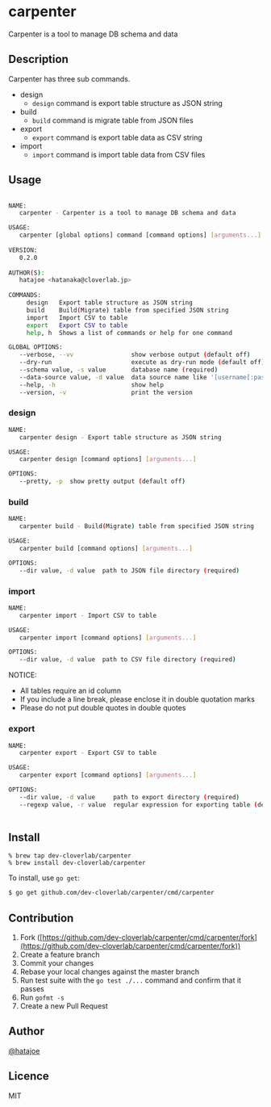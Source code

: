 # carpenter

Carpenter is a tool to manage DB schema and data

## Description

Carpenter has three sub commands.

- design
    - `design` command is export table structure as JSON string
- build
    - `build` command is migrate table from JSON files
- export
    - `export` command is export table data as CSV string
- import
    - `import` command is import table data from CSV files

## Usage

```bash

NAME:
   carpenter - Carpenter is a tool to manage DB schema and data

USAGE:
   carpenter [global options] command [command options] [arguments...]
   
VERSION:
   0.2.0
   
AUTHOR(S):
   hatajoe <hatanaka@cloverlab.jp> 
   
COMMANDS:
     design   Export table structure as JSON string
     build    Build(Migrate) table from specified JSON string
     import   Import CSV to table
     export   Export CSV to table
     help, h  Shows a list of commands or help for one command

GLOBAL OPTIONS:
   --verbose, --vv                show verbose output (default off)
   --dry-run                      execute as dry-run mode (default off)
   --schema value, -s value       database name (required)
   --data-source value, -d value  data source name like '[username[:password]@][tcp[(address:port)]]' (required)
   --help, -h                     show help
   --version, -v                  print the version
```

### design

```bash
NAME:
   carpenter design - Export table structure as JSON string

USAGE:
   carpenter design [command options] [arguments...]

OPTIONS:
   --pretty, -p  show pretty output (default off)
```

### build

```bash
NAME:
   carpenter build - Build(Migrate) table from specified JSON string

USAGE:
   carpenter build [command options] [arguments...]

OPTIONS:
   --dir value, -d value  path to JSON file directory (required)
```

### import

```bash
NAME:
   carpenter import - Import CSV to table

USAGE:
   carpenter import [command options] [arguments...]

OPTIONS:
   --dir value, -d value  path to CSV file directory (required)
```

NOTICE:

- All tables require an id column
- If you include a line break, please enclose it in double quotation marks
- Please do not put double quotes in double quotes

### export

```bash
NAME:
   carpenter export - Export CSV to table

USAGE:
   carpenter export [command options] [arguments...]

OPTIONS:
   --dir value, -d value     path to export directory (required)
   --regexp value, -r value  regular expression for exporting table (default all)
   
```

## Install

```
% brew tap dev-cloverlab/carpenter
% brew install dev-cloverlab/carpenter
```

To install, use `go get`:

```bash
$ go get github.com/dev-cloverlab/carpenter/cmd/carpenter
```

## Contribution

1. Fork ([https://github.com/dev-cloverlab/carpenter/cmd/carpenter/fork](https://github.com/dev-cloverlab/carpenter/cmd/carpenter/fork))
1. Create a feature branch
1. Commit your changes
1. Rebase your local changes against the master branch
1. Run test suite with the `go test ./...` command and confirm that it passes
1. Run `gofmt -s`
1. Create a new Pull Request

## Author

[@hatajoe](https://twitter.com/hatajoe)

## Licence

MIT
